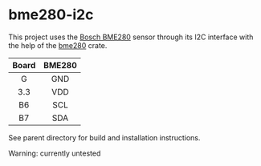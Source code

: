 # bme280-i2c

This project uses the
[Bosch BME280](https://www.bosch-sensortec.com/products/environmental-sensors/humidity-sensors-bme280/) sensor through
its I2C interface with the help of the [bme280](https://crates.io/crates/bme280) crate.

|  Board | BME280 |
|:------:|:------:|
|  G     |  GND   |
|  3.3   |  VDD   |
|  B6    |  SCL   |
|  B7    |  SDA   |

See parent directory for build and installation instructions.

Warning: currently untested